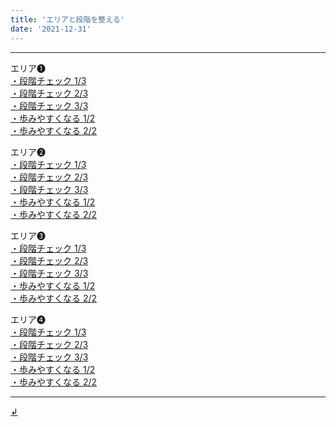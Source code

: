 ```yaml
---
title: 'エリアと段階を整える'
date: '2021-12-31'
---
```

***
エリア➊  
[・段階チェック 1/3](/posts/01-1a)  
[・段階チェック 2/3](/posts/01-1b)  
[・段階チェック 3/3](/posts/01-1c)  
[・歩みやすくなる 1/2](/posts/01-2a)   
[・歩みやすくなる 2/2](/posts/01-2b)   

エリア➋  
[・段階チェック 1/3](/posts/02-1a)  
[・段階チェック 2/3](/posts/02-1b)  
[・段階チェック 3/3](/posts/02-1c)  
[・歩みやすくなる 1/2](/posts/02-2a)   
[・歩みやすくなる 2/2](/posts/02-2b)   

エリア➌  
[・段階チェック 1/3](/posts/03-1a)  
[・段階チェック 2/3](/posts/03-1b)  
[・段階チェック 3/3](/posts/03-1c)  
[・歩みやすくなる 1/2](/posts/03-2a)   
[・歩みやすくなる 2/2](/posts/03-2b)    

エリア➍  
[・段階チェック 1/3](/posts/04-1a)  
[・段階チェック 2/3](/posts/04-1b)  
[・段階チェック 3/3](/posts/04-1c)  
[・歩みやすくなる 1/2](/posts/04-2a)   
[・歩みやすくなる 2/2](/posts/04-2b)   

***
[ ↲ ](https://01234567890.thebase.in/about)
